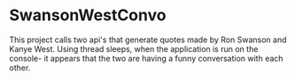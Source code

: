 # SwansonWestConvo
This project calls two api's that generate quotes made by Ron Swanson and Kanye West. 
Using thread sleeps, when the application is run on the console- it appears that the two are having a funny conversation with each other. 
